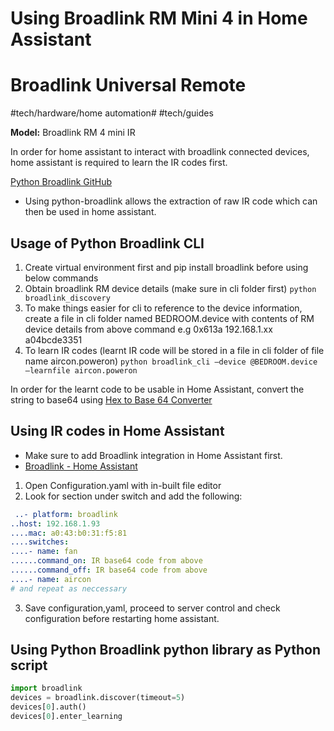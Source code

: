 # Using Broadlink RM Mini 4 in Home Assistant

# Broadlink Universal Remote
#tech/hardware/home automation# #tech/guides

**Model:** Broadlink RM 4 mini IR

In order for home assistant to interact with broadlink connected devices, home assistant is required to learn the IR codes first. 

[Python Broadlink GitHub](https://github.com/mjg59/python-broadlink)

- Using python-broadlink allows the extraction of raw IR code which can then be used in home assistant. 

## Usage of Python Broadlink CLI
1. Create virtual environment first and pip install broadlink before using below commands
2. Obtain broadlink RM device details (make sure in cli folder first)
`python broadlink_discovery`
3. To make things easier for cli to reference to the device information, create a file in cli folder named BEDROOM.device with contents of RM device details from above command e.g 0x613a 192.168.1.xx a04bcde3351
4. To learn IR codes (learnt IR code will be stored in a file in cli folder of file name aircon.poweron)
`python broadlink_cli —device @BEDROOM.device —learnfile aircon.poweron`

In order for the learnt code to be usable in Home Assistant, convert the string to base64 using [Hex to Base 64 Converter](https://base64.guru/converter/encode/hex)

## Using IR codes in Home Assistant
- Make sure to add Broadlink integration in Home Assistant first.
- [Broadlink - Home Assistant](https://www.home-assistant.io/integrations/broadlink)

1. Open Configuration.yaml with in-built file editor
2. Look for section under switch and add the following:
```yaml
 ..- platform: broadlink
..host: 192.168.1.93
....mac: a0:43:b0:31:f5:81
....switches:
....- name: fan
......command_on: IR base64 code from above
......command_off: IR base64 code from above
....- name: aircon
# and repeat as neccessary
```
3. Save configuration,yaml, proceed to server control and check configuration before restarting home assistant. 

## Using Python Broadlink python library as Python script
```python
import broadlink
devices = broadlink.discover(timeout=5)
devices[0].auth()
devices[0].enter_learning
```